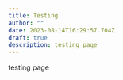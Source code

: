 ```yaml
---
title: Testing
author: ""
date: 2023-08-14T16:29:57.704Z
draft: true
description: testing page
---
```

testing page